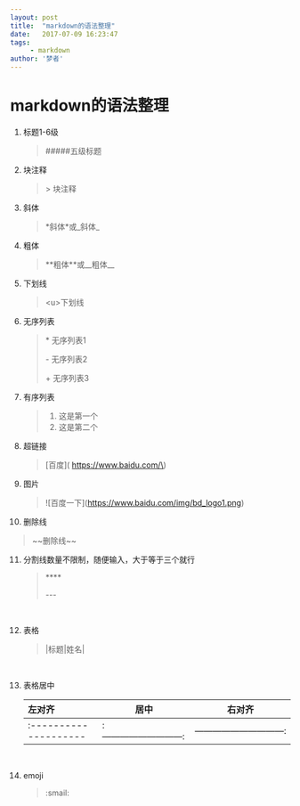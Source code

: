 ```yaml
---
layout: post
title:  "markdown的语法整理"
date:   2017-07-09 16:23:47
tags:
     - markdown
author: '梦者'
---
```

# markdown的语法整理

1. 标题1-6级

   > #####五级标题

2. 块注释

   > \> 块注释


3. 斜体

   > \*斜体\*或\_斜体\_

4. 粗体

   > \*\*粗体\*\*或\_\_粗体\_\_

5. 下划线

   > \<u>下划线</u>

6. 无序列表

   > \* 无序列表1
   >
   > \- 无序列表2
   >
   > \+ 无序列表3

7. 有序列表

   > 1. 这是第一个
   > 2. 这是第二个

8. 超链接

   > \[百度\]\( https://www.baidu.com/\)

9. 图片

   > \!\[百度一下\](https://www.baidu.com/img/bd_logo1.png)

10. 删除线
  > \~~删除线~~

11. 分割线数量不限制，随便输入，大于等于三个就行

    > \****
    >
    >  \---

    ​

12. 表格

    >  \|标题\|姓名\|

    ​

13. 表格居中

    | 左对齐                   | 居中          | 右对齐         |
    | :-------------------- | ----------- | ----------- |
    | :-------------------- | :—————————: | ——————————: |

    ​

14. emoji

    > \:smail:



